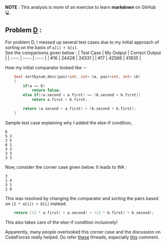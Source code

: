 **NOTE** : This analysis is more of an exercise to learn **markdown** on GitHub :computer:.  

## Problem [D](https://atcoder.jp/contests/abc187/tasks/abc187_d) :

For problem D, I messed up several test cases due to my initial approach of sorting on the basis of `a[i] + b[i]`.  
See the comparisons given below :
| Test Case | My Output | Correct Output |
| :---:     |   :---:   |      :---:     |
|  #16  | 24428     | 24331    |
|  #17  | 42566     | 41835    |

How my initial comparator looked like --
```Cpp
	bool sortbysum_desc(pair<int, int> &a, pair<int, int> &b)
	{
		if(a == b)
			return false;
		else if((a.second + a.first) == (b.second + b.first))
			return a.first > b.first;

		return (a.second + a.first) > (b.second + b.first);
	}
```
Sample test case explaining why I added the else-if condition,
```
6
5 3 
2 5
6 1
3 3
3 3
3 3 
```


Now, consider the corner case given below. It leads to WA :
```
3
1 4
3 1
2 0
```

This was resolved by changing the comparator and sorting the pairs based on `(2 * a[i]) + b[i]` instead.
```Cpp
	return ((2 * a.first) + a.second) > ((2 * b.first) + b.second);
``` 
This also takes care of the else-if condition inclusively!

Apparently, many people overlooked this corner case and the discussion on CodeForces really helped.
Do refer [these](https://codeforces.com/blog/entry/86254?#comment-742051) threads, especially [this](https://codeforces.com/blog/entry/86254?#comment-742102) comment.